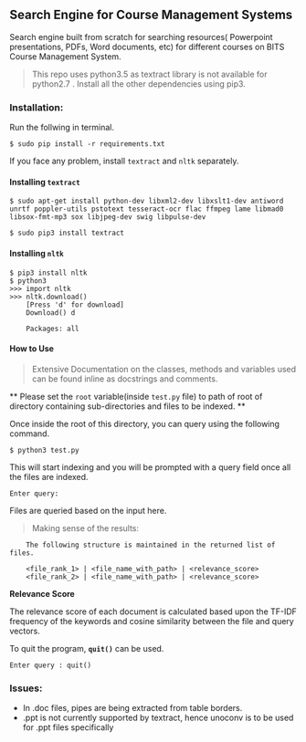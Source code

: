 ## Search Engine for Course Management Systems

Search engine built from scratch for searching resources( Powerpoint presentations, PDFs, Word documents, etc) for different courses on BITS Course Management System.

> This repo uses python3.5 as textract library is not available for python2.7 .
Install all the other dependencies using pip3.

### Installation:

Run the follwing in terminal.
```
$ sudo pip install -r requirements.txt
```
If you face any problem, install `textract` and `nltk` separately.

#### Installing `textract`

```
$ sudo apt-get install python-dev libxml2-dev libxslt1-dev antiword unrtf poppler-utils pstotext tesseract-ocr flac ffmpeg lame libmad0 libsox-fmt-mp3 sox libjpeg-dev swig libpulse-dev

$ sudo pip3 install textract
```

#### Installing `nltk`

```
$ pip3 install nltk
$ python3
>>> import nltk
>>> nltk.download()
	[Press 'd' for download]
	Download() d

	Packages: all
```

#### How to Use

> Extensive Documentation on the classes, methods and variables used can be found inline as docstrings and comments.

** Please set the `root` variable(inside `test.py` file) to path of root of directory containing sub-directories and files to be indexed. ** 

Once inside the root of this directory, you can query using the following command.

```
$ python3 test.py 
```
This will start indexing and you will be prompted with a query field once all the files are indexed.

```
Enter query: 
```
Files are queried based on the input here. 

> Making sense of the results: 

		The following structure is maintained in the returned list of files.

		<file_rank_1> | <file_name_with_path> | <relevance_score>
		<file_rank_2> | <file_name_with_path> | <relevance_score>

**Relevance Score**

 The relevance score of each document is calculated based upon the TF-IDF frequency of the keywords and cosine similarity between the file and query vectors. 

To quit the program, **`quit()`** can be used.
```
Enter query : quit()
```

### Issues:
- In .doc files, pipes are being extracted from table borders.
- .ppt is not currently supported by textract, hence unoconv is to be used for .ppt files specifically
